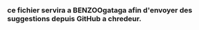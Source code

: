 ### ce fichier servira a __BENZOOgataga__ afin d'envoyer des suggestions depuis GitHub a __chredeur__.
